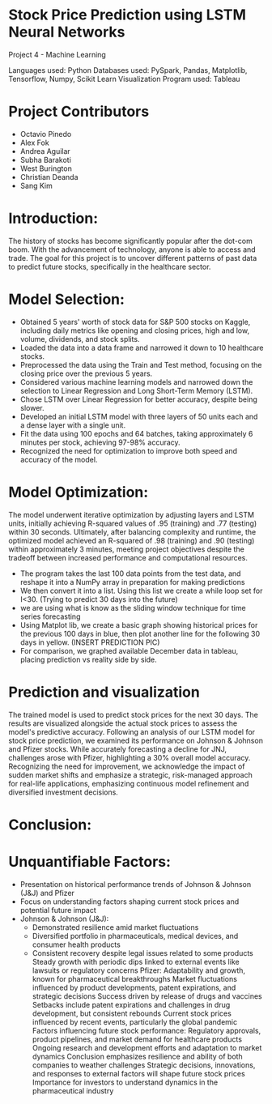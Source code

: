 # Stock Price Prediction using LSTM Neural Networks
Project 4 - Machine Learning

Languages used: Python
Databases used: PySpark, Pandas, Matplotlib, Tensorflow, Numpy, Scikit Learn
Visualization Program used: Tableau

# Project Contributors
* Octavio Pinedo
* Alex Fok
* Andrea Aguilar
* Subha Barakoti
* West Burington
* Christian Deanda
* Sang Kim

# Introduction:
The history of stocks has become significantly popular after the dot-com boom. With the advancement of technology, anyone is able to access and trade.  The goal for this project is to uncover different patterns of past data to predict future stocks, specifically in the healthcare sector. 

# Model Selection:
* Obtained 5 years' worth of stock data for S&P 500 stocks on Kaggle, including daily metrics like opening and closing prices, high and low, volume, dividends, and stock splits.
* Loaded the data into a data frame and narrowed it down to 10 healthcare stocks.
* Preprocessed the data using the Train and Test method, focusing on the closing price over the previous 5 years.
* Considered various machine learning models and narrowed down the selection to Linear Regression and Long Short-Term Memory (LSTM).
* Chose LSTM over Linear Regression for better accuracy, despite being slower.
* Developed an initial LSTM model with three layers of 50 units each and a dense layer with a single unit.
* Fit the data using 100 epochs and 64 batches, taking approximately 6 minutes per stock, achieving 97-98% accuracy.
* Recognized the need for optimization to improve both speed and accuracy of the model.

# Model Optimization:
The model underwent iterative optimization by adjusting layers and LSTM units, initially achieving R-squared values of .95 (training) and .77 (testing) within 30 seconds. Ultimately, after balancing complexity and runtime, the optimized model achieved an R-squared of .98 (training) and .90 (testing) within approximately 3 minutes, meeting project objectives despite the tradeoff between increased performance and computational resources.
* The program takes the last 100 data points from the test data, and reshape it into a NumPy array in preparation for making predictions
* We then convert it into a list. Using this list we create a while loop set for I<30. (Trying to predict 30 days into the future)
* we are using what is know as the sliding window technique for time series forecasting
* Using Matplot lib, we create a basic graph showing historical prices for the previous 100 days in blue, then plot another line for the following 30 days in yellow. (INSERT PREDICTION PIC)
* For comparison, we graphed available December data in tableau, placing prediction vs reality side by side.

# Prediction and visualization
The trained model is used to predict stock prices for the next 30 days. The results are visualized alongside the actual stock prices to assess the model's predictive accuracy. Following an analysis of our LSTM model for stock price prediction, we examined its performance on Johnson & Johnson and Pfizer stocks. While accurately forecasting a decline for JNJ, challenges arose with Pfizer, highlighting a 30% overall model accuracy. Recognizing the need for improvement, we acknowledge the impact of sudden market shifts and emphasize a strategic, risk-managed approach for real-life applications, emphasizing continuous model refinement and diversified investment decisions.

# Conclusion:

# Unquantifiable Factors:
* Presentation on historical performance trends of Johnson & Johnson (J&J) and Pfizer
* Focus on understanding factors shaping current stock prices and potential future impact
* Johnson & Johnson (J&J):
  * Demonstrated resilience amid market fluctuations
  * Diversified portfolio in pharmaceuticals, medical devices, and consumer health products
  * Consistent recovery despite legal issues related to some products
Steady growth with periodic dips linked to external events like lawsuits or regulatory concerns
Pfizer:
Adaptability and growth, known for pharmaceutical breakthroughs
Market fluctuations influenced by product developments, patent expirations, and strategic decisions
Success driven by release of drugs and vaccines
Setbacks include patent expirations and challenges in drug development, but consistent rebounds
Current stock prices influenced by recent events, particularly the global pandemic
Factors influencing future stock performance:
Regulatory approvals, product pipelines, and market demand for healthcare products
Ongoing research and development efforts and adaptation to market dynamics
Conclusion emphasizes resilience and ability of both companies to weather challenges
Strategic decisions, innovations, and responses to external factors will shape future stock prices
Importance for investors to understand dynamics in the pharmaceutical industry
